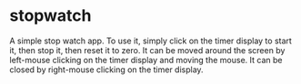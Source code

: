 # stopwatch
A simple stop watch app.
To use it, simply click on the timer display to start it, then stop it, then reset it to zero.
It can be moved around the screen by left-mouse clicking on the timer display and moving the mouse.
It can be closed by right-mouse clicking on the timer display.
